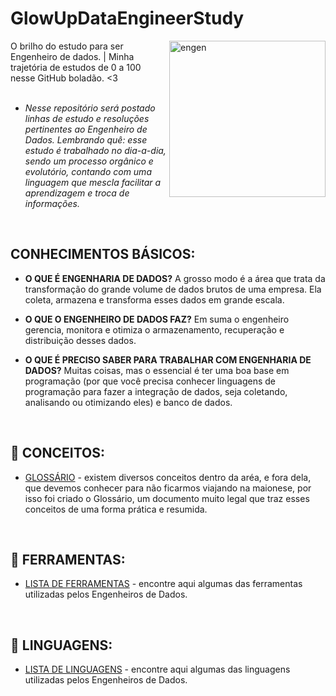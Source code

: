 # GlowUpDataEngineerStudy
  <img align="right" alt="engen" width="250" src="https://datamarte.com/wp-content/uploads/2021/06/giphy-1.gif">

O brilho do estudo para ser Engenheiro de dados. | Minha trajetória de estudos de 0 a 100 nesse GitHub boladão. &lt;3
<br />
<br />
* *Nesse repositório será postado linhas de estudo e resoluções pertinentes ao Engenheiro de Dados.
Lembrando quê: esse estudo é trabalhado no dia-a-dia, sendo um processo orgânico e evolutório, contando com uma linguagem que mescla facilitar a aprendizagem e troca de informações.*
<br />

## CONHECIMENTOS BÁSICOS:
*  **O QUE É ENGENHARIA DE DADOS?** A grosso modo é a área que trata da transformação do grande volume de dados brutos de uma empresa. Ela coleta, armazena e transforma esses dados em grande escala.

* **O QUE O ENGENHEIRO DE DADOS FAZ?** Em suma o engenheiro gerencia, monitora e otimiza o armazenamento, recuperação e distribuição desses dados.

* **O QUE É PRECISO SABER PARA TRABALHAR COM ENGENHARIA DE DADOS?** Muitas coisas, mas o essencial é ter uma boa base em programação (por que você precisa conhecer linguagens de programação para fazer a integração de dados, seja coletando, analisando ou otimizando eles) e banco de dados.
<br>

## :bookmark_tabs: CONCEITOS:
* [GLOSSÁRIO](https://github.com/Isiumlord/GlowUpDataEngineerStudy/blob/main/Glossario.md) - existem diversos conceitos dentro da aréa, e fora dela, que devemos conhecer para não ficarmos viajando na maionese, por isso foi criado o Glossário, um documento muito legal que traz esses conceitos de uma forma prática e resumida.
<br>

## :wrench: FERRAMENTAS:
* [LISTA DE FERRAMENTAS](https://github.com/Isiumlord/GlowUpDataEngineerStudy/tree/main/Ferramentas) - encontre aqui algumas das ferramentas utilizadas pelos Engenheiros de Dados.
<br>

## :bookmark: LINGUAGENS:
* [LISTA DE LINGUAGENS](https://github.com/Isiumlord/GlowUpDataEngineerStudy/tree/main/Linguagens) - encontre aqui algumas das linguagens utilizadas pelos Engenheiros de Dados.

